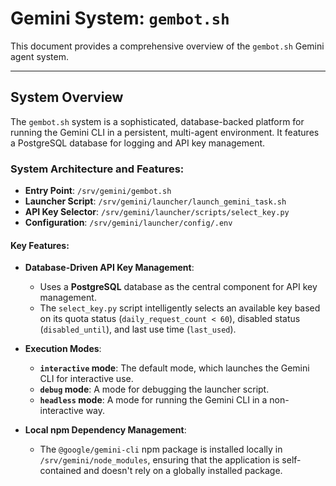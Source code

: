 # Gemini System: `gembot.sh`

This document provides a comprehensive overview of the `gembot.sh` Gemini agent system.

---

## System Overview

The `gembot.sh` system is a sophisticated, database-backed platform for running the Gemini CLI in a persistent, multi-agent environment. It features a PostgreSQL database for logging and API key management.

### System Architecture and Features:

- **Entry Point**: `/srv/gemini/gembot.sh`
- **Launcher Script**: `/srv/gemini/launcher/launch_gemini_task.sh`
- **API Key Selector**: `/srv/gemini/launcher/scripts/select_key.py`
- **Configuration**: `/srv/gemini/launcher/config/.env`

#### Key Features:

*   **Database-Driven API Key Management**:
    *   Uses a **PostgreSQL** database as the central component for API key management.
    *   The `select_key.py` script intelligently selects an available key based on its quota status (`daily_request_count < 60`), disabled status (`disabled_until`), and last use time (`last_used`).

*   **Execution Modes**:
    *   **`interactive` mode**: The default mode, which launches the Gemini CLI for interactive use.
    *   **`debug` mode**: A mode for debugging the launcher script.
    *   **`headless` mode**: A mode for running the Gemini CLI in a non-interactive way.

*   **Local npm Dependency Management**:
    *   The `@google/gemini-cli` npm package is installed locally in `/srv/gemini/node_modules`, ensuring that the application is self-contained and doesn't rely on a globally installed package.

